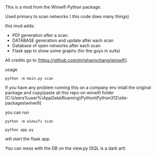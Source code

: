 This is a mod from the Winwifi Python package.

Used primary to scan networks ( this code does many things) 

this mod adds:

- PDf generation after a scan.
- DATABASE generation and update after each scan
- Database of open networks after each scan
- Flask app to show some graphs (for the guys in suits)

All credits go to [https://github.com/mrjohannchang/winwifi].


usage

<code>python -m main.py scan</code>

If you have any problem running this on a company env intall the original package and copy/paste all this repo on winwifi folder (C:\Users\%user%\AppData\Roaming\Python\Python312\site-packages\winwifi)

you can run 

<code>python -m winwifi scan</code>

<code>python app.py</code>

will start the flask app.

You can mess with the DB on the view.py (SQL is a dark art)
